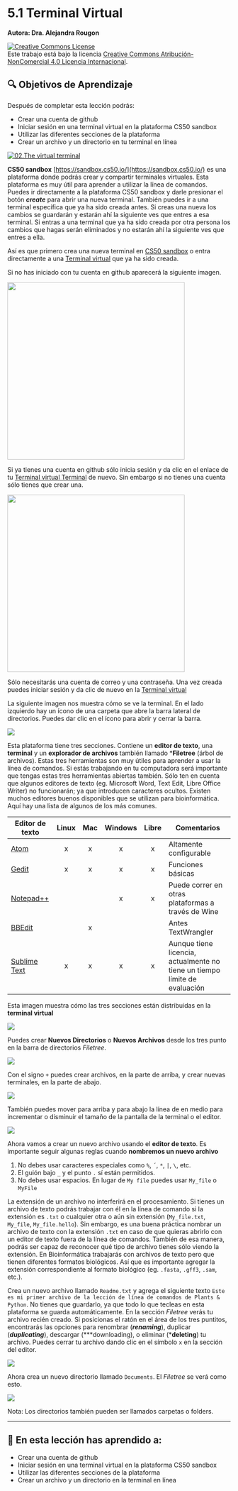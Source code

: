 # 5.1 Terminal Virtual

**Autora:  Dra. Alejandra Rougon** 

<a rel="license" href="http://creativecommons.org/licenses/by-nc/4.0/"><img alt="Creative Commons License" style="border-width:0" src="https://i.creativecommons.org/l/by-nc/4.0/88x31.png" /></a><br />Este trabajo está bajo la licencia <a rel="license" href="http://creativecommons.org/licenses/by-nc/4.0/">Creative Commons Atribución-NonComercial 4.0 Licencia Internacional</a>.


## 🔍 **Objetivos de Aprendizaje**

Después de completar esta lección podrás:

* Crear una cuenta de github
* Iniciar sesión en una terminal virtual en la plataforma CS50 sandbox
* Utilizar las diferentes secciones de la plataforma
* Crear un archivo y un directorio en tu terminal en línea


 [![02.The virtual terminal](https://github.com/alerougon/ObjectStorage/blob/main/PP_CommandLine/MiniaturasVideos/Slide2.png?raw=true)](https://youtube.com/embed/hab9-Mxag1I "02. The virtual Terminal")


**CS50 sandbox** [https://sandbox.cs50.io/](https://sandbox.cs50.io/) es una plataforma donde podrás crear y compartir terminales virtuales. Esta plataforma es muy útil para aprender a utilizar la línea de comandos. Puedes ir directamente a la plataforma CS50 sandbox y darle presionar el botón ***create*** para abrir una nueva terminal. También puedes ir a una terminal específica que ya ha sido creada antes. Si creas una nueva los cambios se guardarán y estarán ahí la siguiente ves que entres a esa terminal. Si entras a una terminal que ya ha sido creada por otra persona los cambios que hagas serán eliminados y no estarán ahí la siguiente ves que entres a ella. 

Así es que primero crea una nueva terminal  en
[CS50 sandbox](https://sandbox.cs50.io/) o entra directamente a una [Terminal virtual](https://bit.ly/3d9BRCG) que ya ha sido creada. 

Si no has iniciado con tu cuenta en github aparecerá la siguiente imagen.

<img src="https://github.com/alerougon/ObjectStorage/blob/main/PP_CommandLine/02.SignInSandbox.png?raw=true" width=400/>

Si ya tienes una cuenta en github sólo inicia sesión y da clic en el enlace de tu [Terminal virtual Terminal](https://bit.ly/3d9BRCG) de nuevo. Sin embargo si no tienes una cuenta sólo tienes que crear una.

 
<img src="https://github.com/alerougon/ObjectStorage/blob/main/PP_CommandLine/03.CreateAccount.png?raw=true" width=400/>

Sólo necesitarás una cuenta de correo y una contraseña. Una vez creada puedes iniciar sesión y da clic de nuevo en la [Terminal virtual](https://bit.ly/3d9BRCG)

La siguiente imagen nos muestra  cómo se ve la terminal. En el lado izquierdo hay un ícono de una carpeta que abre la barra lateral de directorios. Puedes dar clic en el ícono para abrir y cerrar la barra. 

![](https://github.com/alerougon/ObjectStorage/blob/main/PP_CommandLine/01.OpenDirSidebar.png?raw=true)

Esta plataforma tiene tres secciones. Contiene un **editor de texto**, una **terminal** y un **explorador de archivos** también llamado ***Filetree** (árbol de archivos).  Estas tres herramientas son muy útiles para aprender a usar la línea de comandos. Si estás trabajando en tu computadora será importante que tengas estas tres herramientas abiertas también. Sólo ten en cuenta que algunos editores de texto (eg. Microsoft Word, Text Edit, Libre Office Writer) no funcionarán; ya que introducen caracteres ocultos. Existen muchos editores buenos disponibles que se utilizan para bioinformática. Aquí hay una lista de algunos de los más comunes. 


| Editor de texto | Linux | Mac | Windows | Libre | Comentarios                                |
|-------------|:-------:|:-----:|:---------:|:------:|-----------------------------------------|
| [Atom](https://atom.io/)        | x     | x   | x       | x    | Altamente configurable                     |
| [Gedit](https://wiki.gnome.org/Apps/Gedit)       | x     | x   | x       | x    | Funciones básicas                         |
| [Notepad++](https://notepad-plus-plus.org/)   |       |     | x       | x    | Puede correr en otras plataformas a través de Wine |
| [BBEdit](https://www.barebones.com/products/bbedit/)      |       | x   |         |      | Antes TextWrangler            |
| [Sublime Text](https://www.sublimetext.com/) | x | x | x | x | Aunque tiene licencia, actualmente no tiene un tiempo límite de evaluación  |

Esta imagen muestra cómo las tres secciones están distribuidas en la **terminal virtual**


![](https://github.com/alerougon/ObjectStorage/blob/main/PP_CommandLine/04.SandboxParts.png?raw=true)

Puedes crear **Nuevos Directorios** o **Nuevos Archivos** desde los tres punto en la barra de directorios *Filetree*.

![](https://github.com/alerougon/ObjectStorage/blob/main/PP_CommandLine/08.FileDirectory.png?raw=true)

Con el signo `+` puedes crear archivos, en la parte de arriba, y crear nuevas terminales, en la parte de abajo.


![](https://github.com/alerougon/ObjectStorage/blob/main/PP_CommandLine/05.SandboxCreate.png?raw=true)

También puedes mover para arriba y para abajo la línea de en medio para incrementar o disminuir el tamaño de la pantalla de la terminal o el editor.


![](https://github.com/alerougon/ObjectStorage/blob/main/PP_CommandLine/06.BiggerScreen.png?raw=true)

Ahora vamos a crear un nuevo archivo usando el **editor de texto**. Es importante seguir algunas reglas cuando **nombremos un nuevo archivo**

1. No debes usar caracteres especiales como `%`, `´`,  `*`, `|`, `\`, etc.
2. El guión bajo `_` y el punto `.` sí están permitidos. 
3. No debes usar espacios. En lugar de `My file` puedes usar `My_file` o `MyFile`

La extensión de un archivo no interferirá en el procesamiento. Si tienes un archivo de texto podrás trabajar con él en la línea de comando si la extensión es `.txt` o cualquier otra o aún sin extensión (`My_file.txt`, `My_file`, `My_file.hello`). Sin embargo, es una buena práctica nombrar un archivo de texto con la extensión `.txt` en caso de que quieras abrirlo con un editor de texto fuera de la línea de comandos. También de esa manera, podrás ser capaz de reconocer  qué tipo de archivo tienes sólo viendo la extensión. En Bioinformática trabajarás con archivos de texto pero que tienen diferentes formatos biológicos. Así que es importante agregar la extensión correspondiente al formato biológico (eg. `.fasta`, `.gff3`, `.sam`, etc.).

Crea un nuevo archivo llamado `Readme.txt` y agrega el siguiente texto  `Este es mi primer archivo de la lección de línea de comandos de Plants & Python`. No tienes que guardarlo, ya que todo lo que tecleas en esta plataforma se guarda automáticamente. En la sección *Filetree* verás tu archivo recién creado. Si posicionas el ratón en el área de los tres puntitos, encontrarás las opciones para renombrar (***renaming***), duplicar (***duplicating***), descargar (***downloading), o eliminar (***deleting**) tu archivo. Puedes cerrar tu archivo dando clic en el símbolo `x` en la sección del editor.

  ![](https://github.com/alerougon/ObjectStorage/blob/main/PP_CommandLine/09.CreateReadme.png?raw=true)

Ahora crea un nuevo directorio llamado `Documents`. El *Filetree* se verá como esto.

  ![](https://github.com/alerougon/ObjectStorage/blob/main/PP_CommandLine/10.DocFolder.png?raw=true)

Nota: Los directorios también pueden ser llamados carpetas o folders.

---------

## 🔑 **En esta lección has aprendido a:**

* Crear una cuenta de github
* Iniciar sesión en una terminal virtual en la plataforma CS50 sandbox
* Utilizar las diferentes secciones de la plataforma
* Crear un archivo y un directorio en la terminal en línea


